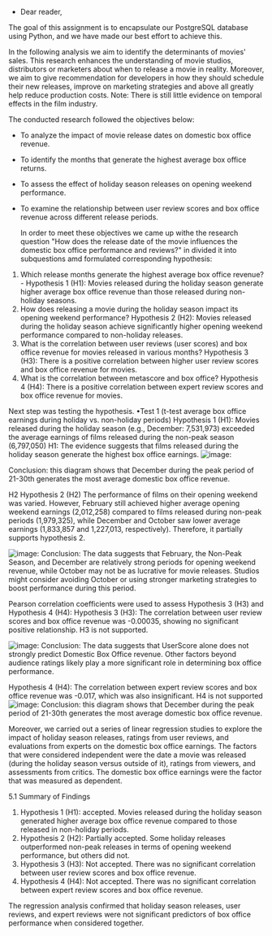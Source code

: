 
-  Dear reader,

The goal of this assignment is to encapsulate our PostgreSQL database using Python, and we have made our best effort to achieve this. 

In the following analysis we aim to identify the determinants of movies' sales.
This research enhances the understanding of movie studios, distributors or marketers about when to release a movie in reality. Moreover, we aim to give  recommendation for developers in how they should schedule their new releases, improve on marketing strategies and above all greatly help reduce production costs.
Note: There is still little evidence on temporal effects in the film industry. 

The conducted research followed the objectives below:

- To analyze the impact of movie release dates on domestic box office revenue. 

- To identify the months that generate the highest average box office returns. 

- To assess the effect of holiday season releases on opening weekend performance. 

- To examine the relationship between user review scores and box office revenue across different release periods.

  In order to meet these objectives we came up withe the research question "How does the release date of the movie influences the domestic box office performance and reviews?" in divided it into subquestions amd formulated corresponding hypothesis:
1. Which release months generate the highest average box office revenue? - Hypothesis 1 (H1): Movies released during the holiday season generate higher average box office revenue than those released during non-holiday seasons.
2. How does releasing a movie during the holiday season impact its opening weekend performance? Hypothesis 2 (H2): Movies released during the holiday season achieve significantly higher opening weekend performance compared to non-holiday releases.
3. What is the correlation between user reviews (user scores) and box office revenue for movies released in various months?	Hypothesis 3 (H3): There is a positive correlation between higher user review scores and box office revenue for movies.
4. What is the correlation between metascore and box office?	Hypothesis 4 (H4): There is a positive correlation between expert review scores and box office revenue for movies.

Next step was testing the hypothesis.
•Test 1 (t-test average box office earnings during holiday vs. non-holiday periods) 
Hypothesis 1 (H1): Movies released during the holiday season (e.g., December: 7,531,973) exceeded the average earnings of films released during the non-peak season (6,797,050) H1: The evidence suggests that films released during the holiday season generate the highest box office earnings.
![image](https://github.com/user-attachments/assets/aacf68ee-3758-4715-ad2c-94392677ed5a):

Conclusion: this diagram shows that December during the peak period of 21-30th generates the most average domestic box office revenue.

H2 Hypothesis 2 (H2) The performance of films on their opening weekend was varied. However, February still achieved higher average opening weekend earnings (2,012,258) compared to films released during non-peak periods (1,979,325), while December and October saw lower average earnings (1,833,857 and 1,227,013, respectively). Therefore, it partially supports hypothesis 2.

![image](https://github.com/user-attachments/assets/388a2a5f-ea8d-4246-ab66-c1a202772999): 
Conclusion: The data suggests that February, the Non-Peak Season, and December are relatively strong periods for opening weekend revenue, while October may not be as lucrative for movie releases. Studios might consider avoiding October or using stronger marketing strategies to boost performance during this period.

Pearson correlation coefficients were used to assess Hypothesis 3 (H3) and Hypothesis 4 (H4):
Hypothesis 3 (H3): The correlation between user review scores and box office revenue was -0.00035, showing no significant positive relationship. H3 is not supported.

![image](https://github.com/user-attachments/assets/939fb9ae-69df-409b-9816-0c748e0edeb0): 
Conclusion: The data suggests that UserScore alone does not strongly predict Domestic Box Office revenue. Other factors beyond audience ratings likely play a more significant role in determining box office performance.

Hypothesis 4 (H4): The correlation between expert review scores and box office revenue was -0.017, which was also insignificant. H4 is not supported
![image](https://github.com/user-attachments/assets/3b9150c9-0670-48dc-b07f-c5ff77aca152): 
Conclusion: this diagram shows that December during the peak period of 21-30th generates the most average domestic box office revenue.

Moreover, we carried out a series of linear regression studies to explore the impact of holiday season releases, ratings from user reviews, and evaluations from experts on the domestic box office earnings. The factors that were considered independent were the date a movie was released (during the holiday season versus outside of it), ratings from viewers, and assessments from critics. The domestic box office earnings were the factor that was measured as dependent.

5.1 Summary of Findings
1.	Hypothesis 1 (H1): accepted. Movies released during the holiday season generated higher average box office revenue compared to those released in non-holiday periods.
2.	Hypothesis 2 (H2): Partially accepted. Some holiday releases outperformed non-peak releases in terms of opening weekend performance, but others did not.
3.	Hypothesis 3 (H3): Not accepted. There was no significant correlation between user review scores and box office revenue.
4.	Hypothesis 4 (H4): Not accepted. There was no significant correlation between expert review scores and box office revenue.

The regression analysis confirmed that holiday season releases, user reviews, and expert reviews were not significant predictors of box office performance when considered together.



